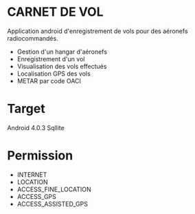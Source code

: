 # CARNET DE VOL
Application android d'enregistrement de vols pour des aéronefs radiocommandés.

* Gestion d'un hangar d'aéronefs 
* Enregistrement d'un vol
* Visualisation des vols effectués
* Localisation GPS des vols
* METAR par code OACI

# Target
Android 4.0.3
Sqllite

# Permission
* INTERNET
* LOCATION
* ACCESS_FINE_LOCATION
* ACCESS_GPS
* ACCESS_ASSISTED_GPS
